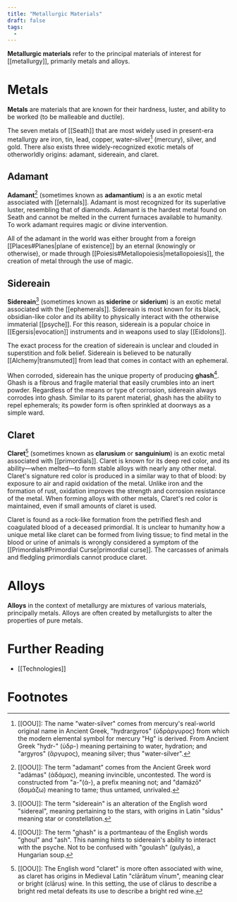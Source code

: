 ```yaml
---
title: "Metallurgic Materials"
draft: false
tags:
  - 
---
```


**Metallurgic materials** refer to the principal materials of interest for [[metallurgy]], primarily metals and alloys.

# Metals
**Metals** are materials that are known for their hardness, luster, and ability to be worked (to be malleable and ductile).

The seven metals of [[Seath]] that are most widely used in present-era metallurgy are iron, tin, lead, copper, water-silver[^hg] (mercury), silver, and gold. There also exists three widely-recognized exotic metals of otherworldly origins: adamant, sidereain, and claret.

## Adamant
**Adamant**[^ada] (sometimes known as **adamantium**) is a an exotic metal associated with [[eternals]]. Adamant is most recognized for its superlative luster, resembling that of diamonds. Adamant is the hardest metal found on Seath and cannot be melted in the current furnaces available to humanity. To work adamant requires magic or divine intervention.

All of the adamant in the world was either brought from a foreign [[Places#Planes|plane of existence]] by an eternal (knowingly or otherwise), or made through [[Poiesis#Metallopoiesis|metallopoiesis]], the creation of metal through the use of magic. 

## Sidereain
**Sidereain**[^sid] (sometimes known as **siderine** or **siderium**) is an exotic metal associated with the [[ephemerals]]. Sidereain is most known for its black, obsidian-like color and its ability to physically interact with the otherwise immaterial [[psyche]]. For this reason, sidereain is a popular choice in [[Egersis|evocation]] instruments and in weapons used to slay [[Eidolons]].

The exact process for the creation of sidereain is unclear and clouded in superstition and folk belief. Sidereain is believed to be naturally [[Alchemy|transmuted]] from lead that comes in contact with an ephemeral. 

When corroded, sidereain has the unique property of producing **ghash**[^gha]. Ghash is a fibrous and fragile material that easily crumbles into an inert powder. Regardless of the means or type of corrosion, sidereain always corrodes into ghash. Similar to its parent material, ghash has the ability to repel ephemerals; its powder form is often sprinkled at doorways as a simple ward.

## Claret
**Claret**[^clar] (sometimes known as **clarusium** or **sanguinium**) is an exotic metal associated with [[primordials]]. Claret is known for its deep red color, and its ability—when melted—to form stable alloys with nearly any other metal. Claret's signature red color is produced in a similar way to that of blood: by exposure to air and rapid oxidation of the metal. Unlike iron and the formation of rust, oxidation improves the strength and corrosion resistance of the metal. When forming alloys with other metals, Claret's red color is maintained, even if small amounts of claret is used.

Claret is found as a rock-like formation from the petrified flesh and coagulated blood of a deceased primordial. It is unclear to humanity how a unique metal like claret can be formed from living tissue; to find metal in the blood or urine of animals is wrongly considered a symptom of the [[Primordials#Primordial Curse|primordial curse]]. The carcasses of animals and fledgling primordials cannot produce claret.

# Alloys
**Alloys** in the context of metallurgy are mixtures of various materials, principally metals. Alloys are often created by metallurgists to alter the properties of pure metals. 

# Further Reading
- [[Technologies]]

# Footnotes
[^hg]: [[OOU]]: The name "water-silver" comes from mercury's real-world original name in Ancient Greek, "hydrargyros" (ὑδράργυρος) from which the modern elemental symbol for mercury "Hg" is derived. From Ancient Greek "hydr-" (ὑδρ-) meaning pertaining to water, hydration; and "argyros" (ἄργυρος), meaning silver; thus "water-silver".

[^ada]: [[OOU]]: The term "adamant" comes from the Ancient Greek word "adámas" (ἀδάμας), meaning invincible, uncontested. The word is constructed from "a-"(ἀ-), a prefix meaning not; and "damázō" (δαμάζω) meaning to tame; thus untamed, unrivaled.

[^sid]: [[OOU]]: The term "sidereain" is an alteration of the English word "sidereal", meaning pertaining to the stars, with origins in Latin "sīdus" meaning star or constellation.

[^gha]: [[OOU]]: The term "ghash" is a portmanteau of the English words "ghoul" and "ash". This naming hints to sidereain's ability to interact with the psyche. Not to be confused with "goulash" (gulyás),  a Hungarian soup.

[^clar]: [[OOU]]: The English word "claret" is more often associated with wine, as claret has origins in  Medieval Latin "clārātum vīnum", meaning clear or bright (clārus) wine. In this setting, the use of clārus to describe a bright red metal defeats its use to describe a bright red wine.